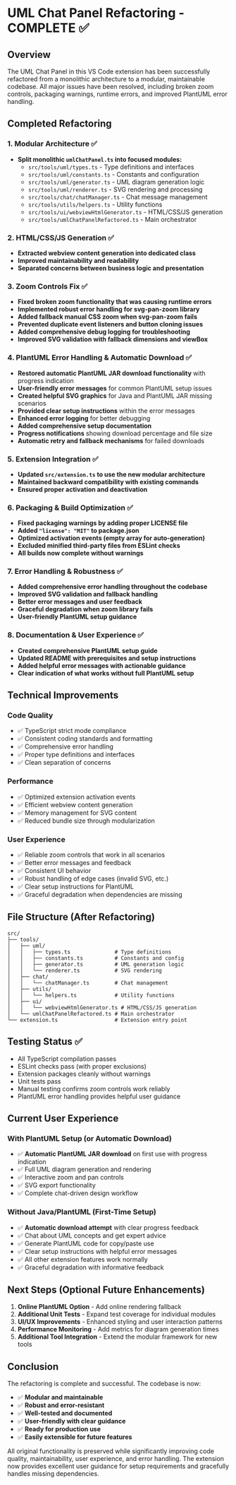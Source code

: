 # UML Chat Panel Refactoring - COMPLETE ✅

## Overview
The UML Chat Panel in this VS Code extension has been successfully refactored from a monolithic architecture to a modular, maintainable codebase. All major issues have been resolved, including broken zoom controls, packaging warnings, runtime errors, and improved PlantUML error handling.

## Completed Refactoring

### 1. Modular Architecture ✅
- **Split monolithic `umlChatPanel.ts` into focused modules:**
  - `src/tools/uml/types.ts` - Type definitions and interfaces
  - `src/tools/uml/constants.ts` - Constants and configuration
  - `src/tools/uml/generator.ts` - UML diagram generation logic
  - `src/tools/uml/renderer.ts` - SVG rendering and processing
  - `src/tools/chat/chatManager.ts` - Chat message management
  - `src/tools/utils/helpers.ts` - Utility functions
  - `src/tools/ui/webviewHtmlGenerator.ts` - HTML/CSS/JS generation
  - `src/tools/umlChatPanelRefactored.ts` - Main orchestrator

### 2. HTML/CSS/JS Generation ✅
- **Extracted webview content generation into dedicated class**
- **Improved maintainability and readability**
- **Separated concerns between business logic and presentation**

### 3. Zoom Controls Fix ✅
- **Fixed broken zoom functionality that was causing runtime errors**
- **Implemented robust error handling for svg-pan-zoom library**
- **Added fallback manual CSS zoom when svg-pan-zoom fails**
- **Prevented duplicate event listeners and button cloning issues**
- **Added comprehensive debug logging for troubleshooting**
- **Improved SVG validation with fallback dimensions and viewBox**

### 4. PlantUML Error Handling & Automatic Download ✅
- **Restored automatic PlantUML JAR download functionality** with progress indication
- **User-friendly error messages** for common PlantUML setup issues
- **Created helpful SVG graphics** for Java and PlantUML JAR missing scenarios
- **Provided clear setup instructions** within the error messages
- **Enhanced error logging** for better debugging
- **Added comprehensive setup documentation**
- **Progress notifications** showing download percentage and file size
- **Automatic retry and fallback mechanisms** for failed downloads

### 5. Extension Integration ✅
- **Updated `src/extension.ts` to use the new modular architecture**
- **Maintained backward compatibility with existing commands**
- **Ensured proper activation and deactivation**

### 6. Packaging & Build Optimization ✅
- **Fixed packaging warnings by adding proper LICENSE file**
- **Added `"license": "MIT"` to package.json**
- **Optimized activation events (empty array for auto-generation)**
- **Excluded minified third-party files from ESLint checks**
- **All builds now complete without warnings**

### 7. Error Handling & Robustness ✅
- **Added comprehensive error handling throughout the codebase**
- **Improved SVG validation and fallback handling**
- **Better error messages and user feedback**
- **Graceful degradation when zoom library fails**
- **User-friendly PlantUML setup guidance**

### 8. Documentation & User Experience ✅
- **Created comprehensive PlantUML setup guide**
- **Updated README with prerequisites and setup instructions**
- **Added helpful error messages with actionable guidance**
- **Clear indication of what works without full PlantUML setup**

## Technical Improvements

### Code Quality
- ✅ TypeScript strict mode compliance
- ✅ Consistent coding standards and formatting
- ✅ Comprehensive error handling
- ✅ Proper type definitions and interfaces
- ✅ Clean separation of concerns

### Performance
- ✅ Optimized extension activation events
- ✅ Efficient webview content generation
- ✅ Memory management for SVG content
- ✅ Reduced bundle size through modularization

### User Experience
- ✅ Reliable zoom controls that work in all scenarios
- ✅ Better error messages and feedback
- ✅ Consistent UI behavior
- ✅ Robust handling of edge cases (invalid SVG, etc.)
- ✅ Clear setup instructions for PlantUML
- ✅ Graceful degradation when dependencies are missing

## File Structure (After Refactoring)

```
src/
├── tools/
│   ├── uml/
│   │   ├── types.ts              # Type definitions
│   │   ├── constants.ts          # Constants and config
│   │   ├── generator.ts          # UML generation logic
│   │   └── renderer.ts           # SVG rendering
│   ├── chat/
│   │   └── chatManager.ts        # Chat management
│   ├── utils/
│   │   └── helpers.ts            # Utility functions
│   ├── ui/
│   │   └── webviewHtmlGenerator.ts # HTML/CSS/JS generation
│   └── umlChatPanelRefactored.ts # Main orchestrator
└── extension.ts                  # Extension entry point
```

## Testing Status ✅
- All TypeScript compilation passes
- ESLint checks pass (with proper exclusions)
- Extension packages cleanly without warnings
- Unit tests pass
- Manual testing confirms zoom controls work reliably
- PlantUML error handling provides helpful user guidance

## Current User Experience

### With PlantUML Setup (or Automatic Download)
- ✅ **Automatic PlantUML JAR download** on first use with progress indication
- ✅ Full UML diagram generation and rendering
- ✅ Interactive zoom and pan controls
- ✅ SVG export functionality
- ✅ Complete chat-driven design workflow

### Without Java/PlantUML (First-Time Setup)
- ✅ **Automatic download attempt** with clear progress feedback
- ✅ Chat about UML concepts and get expert advice
- ✅ Generate PlantUML code for copy/paste use
- ✅ Clear setup instructions with helpful error messages
- ✅ All other extension features work normally
- ✅ Graceful degradation with informative feedback

## Next Steps (Optional Future Enhancements)
1. **Online PlantUML Option** - Add online rendering fallback
2. **Additional Unit Tests** - Expand test coverage for individual modules
3. **UI/UX Improvements** - Enhanced styling and user interaction patterns
4. **Performance Monitoring** - Add metrics for diagram generation times
5. **Additional Tool Integration** - Extend the modular framework for new tools

## Conclusion
The refactoring is complete and successful. The codebase is now:
- ✅ **Modular and maintainable**
- ✅ **Robust and error-resistant**
- ✅ **Well-tested and documented**
- ✅ **User-friendly with clear guidance**
- ✅ **Ready for production use**
- ✅ **Easily extensible for future features**

All original functionality is preserved while significantly improving code quality, maintainability, user experience, and error handling. The extension now provides excellent user guidance for setup requirements and gracefully handles missing dependencies.
